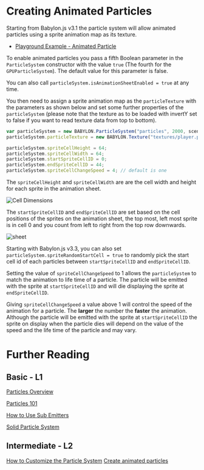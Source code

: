 # Creating Animated Particles

Starting from Babylon.js v3.1 the particle system will allow animated particles using a sprite animation map as its texture.

* [Playground Example - Animated Particle](https://www.babylonjs-playground.com/#CLN02N#3)

To enable animated particles you pass a fifth Boolean parameter in the `ParticleSystem` constructor with the value `true` (The fourth for the `GPUParticleSystem`). The default value for this parameter is false. 

You can also call `particleSystem.isAnimationSheetEnabled = true` at any time.

You then need to assign a sprite animation map as the `particleTexture` with the parameters as shown below and set some further properties of the `particleSystem` (please note that the texture as to be loaded with invertY set to false if you want to read texture data from top to bottom).

```javascript
var particleSystem = new BABYLON.ParticleSystem("particles", 2000, scene, null, true);
particleSystem.particleTexture = new BABYLON.Texture("textures/player.png", scene, true, false, BABYLON.Texture.TRILINEAR_SAMPLINGMODE);

particleSystem.spriteCellHeight = 64;
particleSystem.spriteCellWidth = 64;
particleSystem.startSpriteCellID = 0;
particleSystem.endSpriteCellID = 44;
particleSystem.spriteCellChangeSpeed = 4; // default is one
```

The `spriteCellHeight` and `spriteCellWidth` are are the cell width and height for each sprite in the animation sheet. 

![Cell Dimensions](/img/how_to/sprites/08-1.png)

The `startSpriteCellID` and `endSpriteCellID` are set based on the cell positions of the sprites on the animation sheet, the top most, left most sprite is in cell 0 and you count from left to right from the top row downwards.

![sheet](/img/how_to/sprites/08-2.png)

Starting with Babylon.js v3.3, you can also set `particleSystem.spriteRandomStartCell = true` to randomly pick the start cell id of each particles between `startSpriteCellID` and `endSpriteCellID`.

Setting the value of `spriteCellChangeSpeed` to 1 allows the `particleSystem` to match the animation to life time of a particle. The particle will be emitted with the sprite at `startSpriteCellID` and will die displaying the sprite at `endSpriteCellID`.

Giving `spriteCellChangeSpeed` a value above 1 will control the speed of the animation for a particle. The **larger** the number the **faster** the animation. Although the particle will be emitted with the sprite at `startSpriteCellID` the sprite on display when the particle dies will depend on the value of the speed and the life time of the particle and may vary.

# Further Reading

## Basic - L1

[Particles Overview](/features/Particles)  

[Particles 101](/babylon101/particles)
 
[How to Use Sub Emitters](/how_to/Sub_Emitters)

[Solid Particle System](/How_To/Solid_Particles)

## Intermediate - L2
[How to Customize the Particle System](/how_to/Customise) 
[Create animated particles](/how_to/Animate) 



